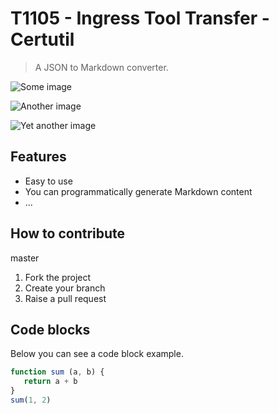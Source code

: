 # T1105 - Ingress Tool Transfer - Certutil

> A JSON to Markdown converter.

![](https://example.com/some-image.png "Some image")

![](https://example.com/some-image1.png "Another image")

![](https://example.com/some-image2.png "Yet another image")


## Features


 - Easy to use
 - You can programmatically generate Markdown content
 - ...

## How to contribute

master

 1. Fork the project
 2. Create your branch
 3. Raise a pull request

## Code blocks


Below you can see a code block example.

```js
function sum (a, b) {
   return a + b
}
sum(1, 2)
```

